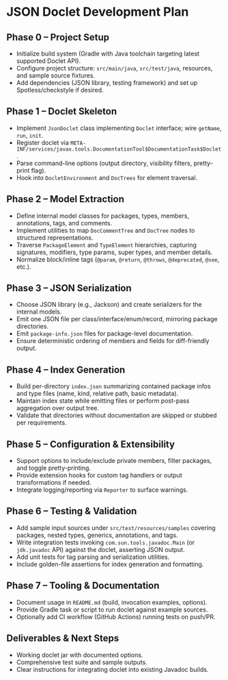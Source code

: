 # JSON Doclet Development Plan

## Phase 0 – Project Setup
- Initialize build system (Gradle with Java toolchain targeting latest supported Doclet API).
- Configure project structure: `src/main/java`, `src/test/java`, resources, and sample source fixtures.
- Add dependencies (JSON library, testing framework) and set up Spotless/checkstyle if desired.

## Phase 1 – Doclet Skeleton
- Implement `JsonDoclet` class implementing `Doclet` interface; wire `getName`, `run`, `init`.
- Register doclet via `META-INF/services/javax.tools.DocumentationTool$DocumentationTask$Doclet`.
- Parse command-line options (output directory, visibility filters, pretty-print flag).
- Hook into `DocletEnvironment` and `DocTrees` for element traversal.

## Phase 2 – Model Extraction
- Define internal model classes for packages, types, members, annotations, tags, and comments.
- Implement utilities to map `DocCommentTree` and `DocTree` nodes to structured representations.
- Traverse `PackageElement` and `TypeElement` hierarchies, capturing signatures, modifiers, type params, super types, and member details.
- Normalize block/inline tags (`@param`, `@return`, `@throws`, `@deprecated`, `@see`, etc.).

## Phase 3 – JSON Serialization
- Choose JSON library (e.g., Jackson) and create serializers for the internal models.
- Emit one JSON file per class/interface/enum/record, mirroring package directories.
- Emit `package-info.json` files for package-level documentation.
- Ensure deterministic ordering of members and fields for diff-friendly output.

## Phase 4 – Index Generation
- Build per-directory `index.json` summarizing contained package infos and type files (name, kind, relative path, basic metadata).
- Maintain index state while emitting files or perform post-pass aggregation over output tree.
- Validate that directories without documentation are skipped or stubbed per requirements.

## Phase 5 – Configuration & Extensibility
- Support options to include/exclude private members, filter packages, and toggle pretty-printing.
- Provide extension hooks for custom tag handlers or output transformations if needed.
- Integrate logging/reporting via `Reporter` to surface warnings.

## Phase 6 – Testing & Validation
- Add sample input sources under `src/test/resources/samples` covering packages, nested types, generics, annotations, and tags.
- Write integration tests invoking `com.sun.tools.javadoc.Main` (or `jdk.javadoc` API) against the doclet, asserting JSON output.
- Add unit tests for tag parsing and serialization utilities.
- Include golden-file assertions for index generation and formatting.

## Phase 7 – Tooling & Documentation
- Document usage in `README.md` (build, invocation examples, options).
- Provide Gradle task or script to run doclet against example sources.
- Optionally add CI workflow (GitHub Actions) running tests on push/PR.

## Deliverables & Next Steps
- Working doclet jar with documented options.
- Comprehensive test suite and sample outputs.
- Clear instructions for integrating doclet into existing Javadoc builds.
